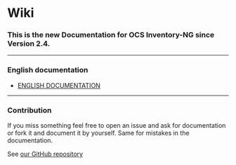 # Wiki
### This is the new Documentation for OCS Inventory-NG since Version 2.4.

<hr>

### English documentation

* [ENGLISH DOCUMENTATION](english/index.md)

<hr>

### Contribution

If you miss something feel free to open an issue and ask for documentation or fork it and document it by yourself. Same for mistakes in the documentation.

See [our GitHub repository](https://github.com/OCSInventory-NG/Wiki)

